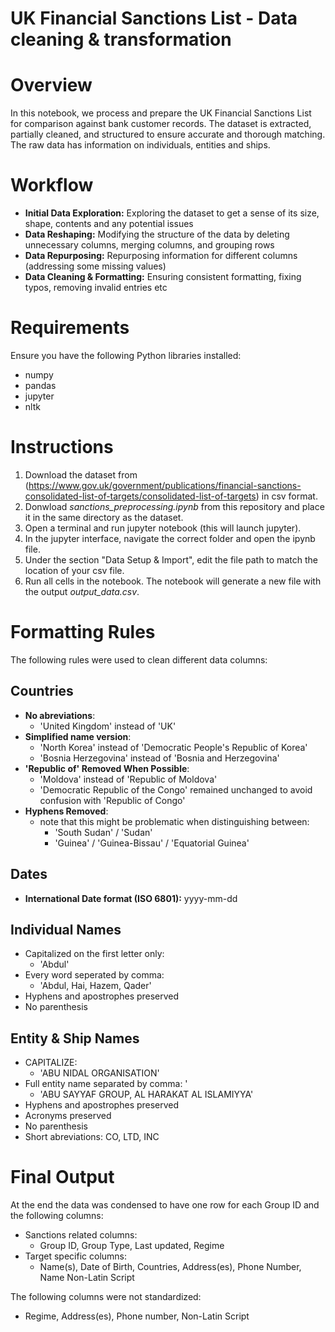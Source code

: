 # UK Financial Sanctions List - Data cleaning & transformation

# Overview

In this notebook, we process and prepare the UK Financial Sanctions List for comparison against bank customer records. The dataset is extracted, partially cleaned, and structured to ensure accurate and thorough matching. The raw data has information on individuals, entities and ships.

# Workflow 

- **Initial Data Exploration:** Exploring the dataset to get a sense of its size, shape, contents and any potential issues
- **Data Reshaping:** Modifying the structure of the data by deleting unnecessary columns, merging columns, and grouping rows
- **Data Repurposing:** Repurposing information for different columns (addressing some missing values)
- **Data Cleaning & Formatting:** Ensuring consistent formatting, fixing typos, removing invalid entries etc

# Requirements

Ensure you have the following Python libraries installed:
- numpy
- pandas
- jupyter
- nltk

# Instructions

1. Download the dataset from (https://www.gov.uk/government/publications/financial-sanctions-consolidated-list-of-targets/consolidated-list-of-targets) in csv format.
2. Donwload *sanctions_preprocessing.ipynb* from this repository and place it in the same directory as the dataset.
3. Open a terminal and run jupyter notebook (this will launch jupyter).
4. In the jupyter interface, navigate the correct folder and open the ipynb file.
5. Under the section "Data Setup & Import", edit the file path to match the location of your csv file.
6. Run all cells in the notebook. The notebook will generate a new file with the output *output_data.csv*.


# Formatting Rules
The following rules were used to clean different data columns:

## Countries

- **No abreviations**:
  - 'United Kingdom' instead of 'UK' 
- **Simplified name version**:
  - 'North Korea' instead of 'Democratic People's Republic of Korea'
  - 'Bosnia Herzegovina' instead of 'Bosnia and Herzegovina'
- **'Republic of' Removed When Possible**:  
  - 'Moldova' instead of 'Republic of Moldova'  
  - 'Democratic Republic of the Congo' remained unchanged to avoid confusion with 'Republic of Congo'  
- **Hyphens Removed**:  
  - note that this might be problematic when distinguishing between:  
    - 'South Sudan' / 'Sudan'  
    - 'Guinea' / 'Guinea-Bissau' / 'Equatorial Guinea'

## Dates
  - **International Date format (ISO 6801):** yyyy-mm-dd

## Individual Names
-  Capitalized on the first letter only: 
   - 'Abdul'
- Every word seperated by comma: 
   - 'Abdul, Hai, Hazem, Qader'
- Hyphens and apostrophes preserved
- No parenthesis

## Entity & Ship Names
- CAPITALIZE: 
   - 'ABU NIDAL ORGANISATION'
- Full entity name separated by comma: '
   - 'ABU SAYYAF GROUP, AL HARAKAT AL ISLAMIYYA'
- Hyphens and apostrophes preserved
- Acronyms preserved
- No parenthesis
- Short abreviations: CO, LTD, INC


# Final Output

At the end the data was condensed to have one row for each Group ID and the following columns:
- Sanctions related columns:
    - Group ID, Group Type, Last updated, Regime
- Target specific columns:
    - Name(s), Date of Birth, Countries, Address(es), Phone Number, Name Non-Latin Script

The following columns were not standardized:
- Regime, Address(es), Phone number, Non-Latin Script

  



















  
